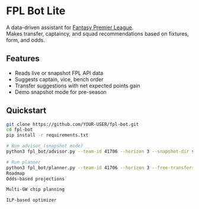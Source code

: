 # FPL Bot Lite

A data-driven assistant for [Fantasy Premier League](https://fantasy.premierleague.com/).  
Makes transfer, captaincy, and squad recommendations based on fixtures, form, and odds.

## Features
- Reads live or snapshot FPL API data
- Suggests captain, vice, bench order
- Transfer suggestions with net expected points gain
- Demo snapshot mode for pre-season

## Quickstart
```bash
git clone https://github.com/YOUR-USER/fpl-bot.git
cd fpl-bot
pip install -r requirements.txt

# Run advisor (snapshot mode)
python3 fpl_bot/advisor.py --team-id 41706 --horizon 3 --snapshot-dir snapshot_demo

# Run planner
python3 fpl_bot/planner.py --team-id 41706 --horizon 3 --free-transfers 1 --hit-penalty 4 --snapshot-dir snapshot_demo
Roadmap
Odds-based projections

Multi-GW chip planning

ILP-based optimizer
